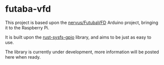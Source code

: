 # futaba-vfd
This project is based upon the [nervus/FutubaVFD](https://github.com/nervus/FutabaVFD) Arduino project, bringing it to the Raspberry Pi.

It is built upon the [rust-sysfs-gpio](https://github.com/rust-embedded/rust-sysfs-gpio) library, and aims to be just as easy to use.

The library is currently under development, more information will be posted here when ready.
